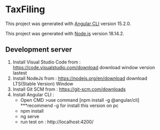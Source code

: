 # TaxFiling

This project was generated with [Angular CLI](https://github.com/angular/angular-cli) version 15.2.0.

This project was generated with [Node.js](https://nodejs.org/en/download/) version 18.14.2.

## Development server

1. Install Visual Studio Code from : https://code.visualstudio.com/download download window version lastest
2. Install NodeJs from : https://nodejs.org/en/download download LTS(Stable Version) Window
3. Install Git SCM from : https://git-scm.com/downloads 
4. Install Angular CLI : 
    - Open CMD >use command [npm install -g @angular/cli] ***recommend -g for install this version on pc
    - npm install
    - ng serve
    - run test on : http://localhost:4200/



